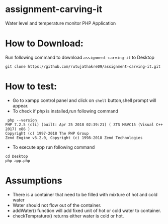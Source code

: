# assignment-carving-it
Water level and temperature monitor PHP  Application

# How to Download:
Run following command to download `assignment-carving-it` to Desktop
```
git clone https://github.com/rutujathakre09/assignment-carving-it.git
```
# How to test:
 * Go to xampp control panel and click on `shell` button,shell prompt will appear.
 * To check if php is installed,run following command
 ``` 
  php --version
PHP 7.2.5 (cli) (built: Apr 25 2018 02:39:21) ( ZTS MSVC15 (Visual C++ 2017) x86 )
Copyright (c) 1997-2018 The PHP Group
Zend Engine v3.2.0, Copyright (c) 1998-2018 Zend Technologies

```
* To execute app run following command
```
cd Desktop
php app.php
```
# Assumptions
* There is a container that need to be filled with mixture of hot and cold water
* Water should not flow out of the container.
* addWater() function will add fixed unit of hot or cold water to container.
* checkTemprature() returns either water is cold or hot.

